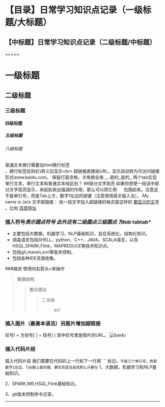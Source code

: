 【目录】日常学习知识点记录（一级标题/大标题）
====
【中标题】日常学习知识点记录（二级标题/中标题）
-------
=====

# 一级标题
## 二级标题
### 三级标题
#### 四级标题
##### 五级标题
###### 六级标题
普通文本换行需要加html换行标签<br>，换行标签反斜杠\转义后显示\<br>
超链接直接贴URL，显示自动转为可访问链接形式www.baidu.com。
    保留行首空格，半角换全角 ,,..是的,,是的,,
        两个tab实现单行文本，单行文本和普通文本啥区别？
##部分文字高亮
如果你想使一段话中部分文字高亮显示，来起到突出强调的作用，那么可以把它用 `  ` 包围起来。注意这不是单引号，而是Tab上方，数字1左边的按键（注意使用英文输入法）。
My name is `JACK`
文字超链接： 给一段文字加入超链接的格式是这样的 [ 要显示的文字 ]( 链接的地址 )。比如
[百度网址](www.baidu.com "悬停显示")
### 插入符号*表示圆点符号 此外还有二级圆点三级圆点 为tab* tabtab*
* 主要包括大数据，机器学习，NLP基础知识，旨在系统化，结构化知识。
* 涵盖语言包括SHELL、python、C++、JAVA，SCALA语言，以及HSQL,SPARK,Flink，MAPREDUCE等技术知识点。
* 包括git,maven,svn等版本控制。
* 包括各种IDE资源收集。

###缩进 使用向右箭头>来操作
>数据结构
>>数论图论
>>>二叉树
>>>>avl

### 插入图片（最基本语法）另图片增加超链接
叹号! + 方括号[ ] + 括号( ) 其中叹号里是图片的URL。
![baidu](http://www.baidu.com/img/bdlogo.gif "baidu logo")


### 插入代码片段
插入代码片段
我们需要在代码的上一行和下一行用` `` 标记。``` 不是三个单引号，而是数字1左边，Tab键上面的键。要实现语法高亮那么只要在 ``` 
1、大数据，机器学习和NLP基础知识。

2、SPARK,MR,HSQL,Flink基础知识。

3、git版本控制命令记录。
********